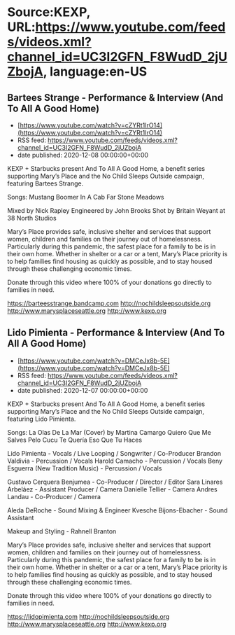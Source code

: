 # Source:KEXP, URL:https://www.youtube.com/feeds/videos.xml?channel_id=UC3I2GFN_F8WudD_2jUZbojA, language:en-US

## Bartees Strange - Performance & Interview (And To All A Good Home)
 - [https://www.youtube.com/watch?v=cZYRt1IrO14](https://www.youtube.com/watch?v=cZYRt1IrO14)
 - RSS feed: https://www.youtube.com/feeds/videos.xml?channel_id=UC3I2GFN_F8WudD_2jUZbojA
 - date published: 2020-12-08 00:00:00+00:00

KEXP + Starbucks present And To All A Good Home, a benefit series supporting Mary’s Place and the No Child Sleeps Outside campaign, featuring Bartees Strange.

Songs:
Mustang
Boomer
In A Cab
Far
Stone Meadows

Mixed by Nick Rapley
Engineered by John Brooks
Shot by Britain Weyant at 38 North Studios

Mary’s Place provides safe, inclusive shelter and services that support women, children and families on their journey out of homelessness. Particularly during this pandemic, the safest place for a family to be is in their own home. Whether in shelter or a car or a tent, Mary’s Place priority is to help families find housing as quickly as possible, and to stay housed through these challenging economic times.

Donate through this video where 100% of your donations go directly to families in need.

https://barteesstrange.bandcamp.com
http://nochildsleepsoutside.org
http://www.marysplaceseattle.org
http://www.kexp.org

## Lido Pimienta - Performance & Interview (And To All A Good Home)
 - [https://www.youtube.com/watch?v=DMCeJx8b-5E](https://www.youtube.com/watch?v=DMCeJx8b-5E)
 - RSS feed: https://www.youtube.com/feeds/videos.xml?channel_id=UC3I2GFN_F8WudD_2jUZbojA
 - date published: 2020-12-07 00:00:00+00:00

KEXP + Starbucks present And To All A Good Home, a benefit series supporting Mary’s Place and the No Child Sleeps Outside campaign, featuring Lido Pimienta.

Songs:
La Olas De La Mar (Cover) by Martina Camargo
Quiero Que Me Salves
Pelo Cucu
Te Quería
Eso Que Tu Haces

Lido Pimienta - Vocals / Live Looping / Songwriter / Co-Producer
Brandon Valdivia - Percussion / Vocals
Harold Camacho - Percussion / Vocals
Beny Esguerra (New Tradition Music) - Percussion / Vocals

Gustavo Cerquera Benjumea - Co-Producer / Director / Editor
Sara Linares Arbeláez - Assistant Producer / Camera
Danielle Tellier - Camera
Andres Landau - Co-Producer / Camera

Aleda DeRoche - Sound Mixing & Engineer
Kvesche Bijons-Ebacher - Sound Assistant

Makeup and Styling - Rahnell Branton

Mary’s Place provides safe, inclusive shelter and services that support women, children and families on their journey out of homelessness. Particularly during this pandemic, the safest place for a family to be is in their own home. Whether in shelter or a car or a tent, Mary’s Place priority is to help families find housing as quickly as possible, and to stay housed through these challenging economic times.

Donate through this video where 100% of your donations go directly to families in need.

https://lidopimienta.com
http://nochildsleepsoutside.org
http://www.marysplaceseattle.org
http://www.kexp.org

